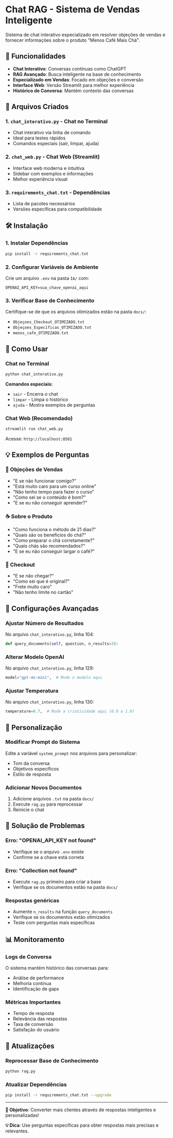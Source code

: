 # Chat RAG - Sistema de Vendas Inteligente

Sistema de chat interativo especializado em resolver objeções de vendas e fornecer informações sobre o produto "Menos Café Mais Chá".

## 🚀 Funcionalidades

- **Chat Interativo**: Conversas contínuas como ChatGPT
- **RAG Avançado**: Busca inteligente na base de conhecimento
- **Especializado em Vendas**: Focado em objeções e conversão
- **Interface Web**: Versão Streamlit para melhor experiência
- **Histórico de Conversa**: Mantém contexto das conversas

## 📁 Arquivos Criados

### 1. `chat_interativo.py` - Chat no Terminal
- Chat interativo via linha de comando
- Ideal para testes rápidos
- Comandos especiais (sair, limpar, ajuda)

### 2. `chat_web.py` - Chat Web (Streamlit)
- Interface web moderna e intuitiva
- Sidebar com exemplos e informações
- Melhor experiência visual

### 3. `requirements_chat.txt` - Dependências
- Lista de pacotes necessários
- Versões específicas para compatibilidade

## 🛠️ Instalação

### 1. Instalar Dependências
```bash
pip install -r requirements_chat.txt
```

### 2. Configurar Variáveis de Ambiente
Crie um arquivo `.env` na pasta `IA/` com:
```
OPENAI_API_KEY=sua_chave_openai_aqui
```

### 3. Verificar Base de Conhecimento
Certifique-se de que os arquivos otimizados estão na pasta `docs/`:
- `Objeçoes_Checkout_OTIMIZADO.txt`
- `Objeçoes_Específicas_OTIMIZADO.txt`
- `menos_cafe_OTIMIZADO.txt`

## 🎯 Como Usar

### Chat no Terminal
```bash
python chat_interativo.py
```

**Comandos especiais:**
- `sair` - Encerra o chat
- `limpar` - Limpa o histórico
- `ajuda` - Mostra exemplos de perguntas

### Chat Web (Recomendado)
```bash
streamlit run chat_web.py
```

Acesse: `http://localhost:8501`

## 💡 Exemplos de Perguntas

### 🎯 Objeções de Vendas
- "E se não funcionar comigo?"
- "Está muito caro para um curso online"
- "Não tenho tempo para fazer o curso"
- "Como sei se o conteúdo é bom?"
- "E se eu não conseguir aprender?"

### ☕ Sobre o Produto
- "Como funciona o método de 21 dias?"
- "Quais são os benefícios do chá?"
- "Como preparar o chá corretamente?"
- "Quais chás são recomendados?"
- "E se eu não conseguir largar o café?"

### 🛒 Checkout
- "E se não chegar?"
- "Como sei que é original?"
- "Frete muito caro"
- "Não tenho limite no cartão"

## 🔧 Configurações Avançadas

### Ajustar Número de Resultados
No arquivo `chat_interativo.py`, linha 104:
```python
def query_documents(self, question, n_results=3):  
```

### Alterar Modelo OpenAI
No arquivo `chat_interativo.py`, linha 129:
```python
model="gpt-4o-mini",  # Mude o modelo aqui
```

### Ajustar Temperatura
No arquivo `chat_interativo.py`, linha 130:
```python
temperature=0.7,  # Mude a criatividade aqui (0.0 a 1.0)
```

## 🎨 Personalização

### Modificar Prompt do Sistema
Edite a variável `system_prompt` nos arquivos para personalizar:
- Tom da conversa
- Objetivos específicos
- Estilo de resposta

### Adicionar Novos Documentos
1. Adicione arquivos `.txt` na pasta `docs/`
2. Execute `rag.py` para reprocessar
3. Reinicie o chat

## 🚨 Solução de Problemas

### Erro: "OPENAI_API_KEY not found"
- Verifique se o arquivo `.env` existe
- Confirme se a chave está correta

### Erro: "Collection not found"
- Execute `rag.py` primeiro para criar a base
- Verifique se os documentos estão na pasta `docs/`

### Respostas genéricas
- Aumente `n_results` na função `query_documents`
- Verifique se os documentos estão otimizados
- Teste com perguntas mais específicas

## 📊 Monitoramento

### Logs de Conversa
O sistema mantém histórico das conversas para:
- Análise de performance
- Melhoria contínua
- Identificação de gaps

### Métricas Importantes
- Tempo de resposta
- Relevância das respostas
- Taxa de conversão
- Satisfação do usuário

## 🔄 Atualizações

### Reprocessar Base de Conhecimento
```bash
python rag.py
```

### Atualizar Dependências
```bash
pip install -r requirements_chat.txt --upgrade
```

---

**🎯 Objetivo**: Converter mais clientes através de respostas inteligentes e personalizadas!

**💡 Dica**: Use perguntas específicas para obter respostas mais precisas e relevantes.

